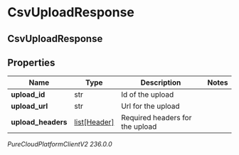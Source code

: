 # CsvUploadResponse

## CsvUploadResponse

## Properties

|Name | Type | Description | Notes|
|------------ | ------------- | ------------- | -------------|
| **upload_id** | str | Id of the upload | |
| **upload_url** | str | Url for the upload | |
| **upload_headers** | [list[Header]](Header) | Required headers for the upload | |



_PureCloudPlatformClientV2 236.0.0_
